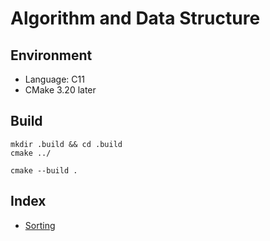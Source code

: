 # Algorithm and Data Structure

## Environment

- Language: C11
- CMake 3.20 later

## Build

```shell
mkdir .build && cd .build
cmake ../

cmake --build .
```

## Index

- [Sorting](./sorting/)
